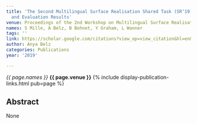```yaml
---
title: 'The Second Multilingual Surface Realisation Shared Task (SR‘19): Overview
  and Evaluation Results'
venue: Proceedings of the 2nd Workshop on Multilingual Surface Realisation, 2019
names: S Mille, A Belz, B Bohnet, Y Graham, L Wanner
tags: ''
link: https://scholar.google.com/citations?view_op=view_citation&hl=en&user=trwwiW4AAAAJ&pagesize=100&sortby=pubdate&citation_for_view=trwwiW4AAAAJ:eJXPG6dFmWUC
author: Anya Belz
categories: Publications
year: '2019'

---
```


*{{ page.names }}*
**{{ page.venue }}**
{% include display-publication-links.html pub=page %}
## Abstract

None